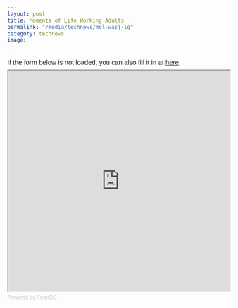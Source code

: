 ```yaml
---
layout: post
title: Moments of Life Working Adults 
permalink: "/media/technews/mol-wasj-lg"
category: technews
image:
---
```


<div style="font-family:Sans-Serif;font-size:15px;color:#000;opacity:0.9;padding-top:5px;padding-bottom:8px">If the form below is not loaded, you can also fill it in at <a href="https://form.gov.sg/5eb917530dfc410011e24e6c">here</a>.</div>

<!-- Change the width and height values to suit you best -->
<iframe id="iframe" src="https://form.gov.sg/5eb917530dfc410011e24e6c" style="width:100%;height:500px"></iframe>

<div style="font-family:Sans-Serif;font-size:12px;color:#999;opacity:0.5;padding-top:5px">Powered by <a href="https://form.gov.sg" style="color: #999">FormSG</a></div>
